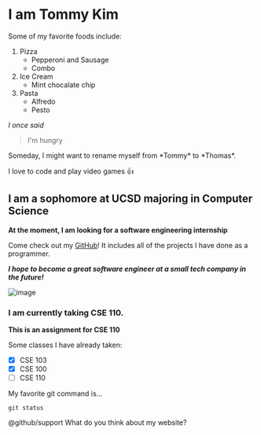 # I am Tommy Kim

Some of my favorite foods include:
1. Pizza
    - Pepperoni and Sausage
    - Combo 
2. Ice Cream
    - Mint chocalate chip
3. Pasta
    - Alfredo 
    - Pesto
    
*I once said*
> I'm hungry

Someday, I might want to rename myself from \*Tommy\* to \*Thomas\*.

I love to code and play video games :+1:
    
## I am a sophomore at UCSD majoring in Computer Science

**At the moment, I am looking for a software engineering internship**

Come check out my [GitHub](https://github.com/Toggers)! 
It includes all of the projects I have done as a programmer.

***I hope to become a great software engineer at a small tech company in the future!***

![image](sunset.jpg)


### I am currently taking CSE 110.

**This is an assignment for CSE 110**

Some classes I have already taken:
- [X] CSE 103
- [X] CSE 100
- [ ] CSE 110

My favorite git command is...
```
git status
```

@github/support What do you think about my website?
